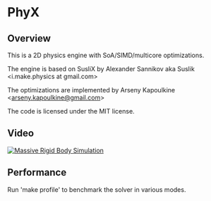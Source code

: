 # PhyX

## Overview

This is a 2D physics engine with SoA/SIMD/multicore optimizations.

The engine is based on SusliX by Alexander Sannikov aka Suslik &lt;i.make.physics at gmail.com&gt;

The optimizations are implemented by Arseny Kapoulkine &lt;arseny.kapoulkine@gmail.com&gt;

The code is licensed under the MIT license.

## Video

[![Massive Rigid Body Simulation](https://img.youtube.com/vi/2-UZkEjnBu4/0.jpg)](https://www.youtube.com/watch?v=2-UZkEjnBu4)

## Performance

Run 'make profile' to benchmark the solver in various modes.
